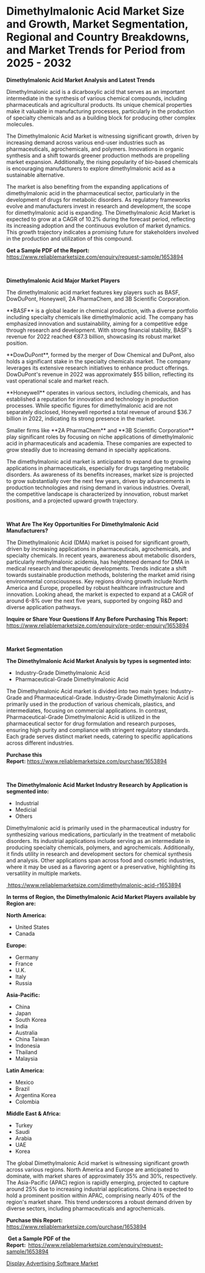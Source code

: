 <p><h1>Dimethylmalonic Acid Market Size and Growth, Market Segmentation, Regional and Country Breakdowns, and Market Trends for Period from 2025 -  2032</h1></p><p><strong>Dimethylmalonic Acid Market Analysis and Latest Trends</strong></p>
<p><p>Dimethylmalonic acid is a dicarboxylic acid that serves as an important intermediate in the synthesis of various chemical compounds, including pharmaceuticals and agricultural products. Its unique chemical properties make it valuable in manufacturing processes, particularly in the production of specialty chemicals and as a building block for producing other complex molecules.</p><p>The Dimethylmalonic Acid Market is witnessing significant growth, driven by increasing demand across various end-user industries such as pharmaceuticals, agrochemicals, and polymers. Innovations in organic synthesis and a shift towards greener production methods are propelling market expansion. Additionally, the rising popularity of bio-based chemicals is encouraging manufacturers to explore dimethylmalonic acid as a sustainable alternative.</p><p>The market is also benefiting from the expanding applications of dimethylmalonic acid in the pharmaceutical sector, particularly in the development of drugs for metabolic disorders. As regulatory frameworks evolve and manufacturers invest in research and development, the scope for dimethylmalonic acid is expanding. The Dimethylmalonic Acid Market is expected to grow at a CAGR of 10.2% during the forecast period, reflecting its increasing adoption and the continuous evolution of market dynamics. This growth trajectory indicates a promising future for stakeholders involved in the production and utilization of this compound.</p></p>
<p><strong>Get a Sample PDF of the Report:&nbsp;</strong> <a href="https://www.reliablemarketsize.com/enquiry/request-sample/1653894?utm_campaign=3275&utm_medium=2&utm_source=Github&utm_content=ia&utm_term=07032025&utm_id=dimethylmalonic-acid">https://www.reliablemarketsize.com/enquiry/request-sample/1653894</a></p>
<p>&nbsp;</p>
<p><strong>Dimethylmalonic Acid Major Market Players</strong></p>
<p><p>The dimethylmalonic acid market features key players such as BASF, DowDuPont, Honeywell, 2A PharmaChem, and 3B Scientific Corporation. </p><p>**BASF** is a global leader in chemical production, with a diverse portfolio including specialty chemicals like dimethylmalonic acid. The company has emphasized innovation and sustainability, aiming for a competitive edge through research and development. With strong financial stability, BASF's revenue for 2022 reached €87.3 billion, showcasing its robust market position.</p><p>**DowDuPont**, formed by the merger of Dow Chemical and DuPont, also holds a significant stake in the specialty chemicals market. The company leverages its extensive research initiatives to enhance product offerings. DowDuPont's revenue in 2022 was approximately $55 billion, reflecting its vast operational scale and market reach.</p><p>**Honeywell** operates in various sectors, including chemicals, and has established a reputation for innovation and technology in production processes. While specific figures for dimethylmalonic acid are not separately disclosed, Honeywell reported a total revenue of around $36.7 billion in 2022, indicating its strong presence in the market.</p><p>Smaller firms like **2A PharmaChem** and **3B Scientific Corporation** play significant roles by focusing on niche applications of dimethylmalonic acid in pharmaceuticals and academia. These companies are expected to grow steadily due to increasing demand in specialty applications.</p><p>The dimethylmalonic acid market is anticipated to expand due to growing applications in pharmaceuticals, especially for drugs targeting metabolic disorders. As awareness of its benefits increases, market size is projected to grow substantially over the next few years, driven by advancements in production technologies and rising demand in various industries. Overall, the competitive landscape is characterized by innovation, robust market positions, and a projected upward growth trajectory.</p></p>
<p>&nbsp;</p>
<p><strong>What Are The Key Opportunities For Dimethylmalonic Acid Manufacturers?</strong></p>
<p><p>The Dimethylmalonic Acid (DMA) market is poised for significant growth, driven by increasing applications in pharmaceuticals, agrochemicals, and specialty chemicals. In recent years, awareness about metabolic disorders, particularly methylmalonic acidemia, has heightened demand for DMA in medical research and therapeutic developments. Trends indicate a shift towards sustainable production methods, bolstering the market amid rising environmental consciousness. Key regions driving growth include North America and Europe, propelled by robust healthcare infrastructure and innovation. Looking ahead, the market is expected to expand at a CAGR of around 6-8% over the next five years, supported by ongoing R&D and diverse application pathways.</p></p>
<p><strong>Inquire or Share Your Questions If Any Before Purchasing This Report:</strong> <a href="https://www.reliablemarketsize.com/enquiry/pre-order-enquiry/1653894?utm_campaign=3275&utm_medium=2&utm_source=Github&utm_content=ia&utm_term=07032025&utm_id=dimethylmalonic-acid">https://www.reliablemarketsize.com/enquiry/pre-order-enquiry/1653894</a></p>
<p>&nbsp;</p>
<p><strong>Market Segmentation</strong></p>
<p><strong>The Dimethylmalonic Acid Market Analysis by types is segmented into:</strong></p>
<p><ul><li>Industry-Grade Dimethylmalonic Acid</li><li>Pharmaceutical-Grade Dimethylmalonic Acid</li></ul></p>
<p><p>The Dimethylmalonic Acid market is divided into two main types: Industry-Grade and Pharmaceutical-Grade. Industry-Grade Dimethylmalonic Acid is primarily used in the production of various chemicals, plastics, and intermediates, focusing on commercial applications. In contrast, Pharmaceutical-Grade Dimethylmalonic Acid is utilized in the pharmaceutical sector for drug formulation and research purposes, ensuring high purity and compliance with stringent regulatory standards. Each grade serves distinct market needs, catering to specific applications across different industries.</p></p>
<p><strong>Purchase this Report:&nbsp;</strong><a href="https://www.reliablemarketsize.com/purchase/1653894?utm_campaign=3275&utm_medium=2&utm_source=Github&utm_content=ia&utm_term=07032025&utm_id=dimethylmalonic-acid">https://www.reliablemarketsize.com/purchase/1653894</a></p>
<p>&nbsp;</p>
<p><strong>The Dimethylmalonic Acid Market Industry Research by Application is segmented into:</strong></p>
<p><ul><li>Industrial</li><li>Medicial</li><li>Others</li></ul></p>
<p><p>Dimethylmalonic acid is primarily used in the pharmaceutical industry for synthesizing various medications, particularly in the treatment of metabolic disorders. Its industrial applications include serving as an intermediate in producing specialty chemicals, polymers, and agrochemicals. Additionally, it finds utility in research and development sectors for chemical synthesis and analysis. Other applications span across food and cosmetic industries, where it may be used as a flavoring agent or a preservative, highlighting its versatility in multiple markets.</p></p>
<p><a href="https://www.reliablemarketsize.com/dimethylmalonic-acid-r1653894?utm_campaign=3275&utm_medium=2&utm_source=Github&utm_content=ia&utm_term=07032025&utm_id=dimethylmalonic-acid">&nbsp;https://www.reliablemarketsize.com/dimethylmalonic-acid-r1653894</a></p>
<p><strong>In terms of Region, the Dimethylmalonic Acid Market Players available by Region are:</strong></p>
<p>
    <p> <strong> North America: </strong>
        <ul>
            <li>United States</li>
            <li>Canada</li>
        </ul>
        </p> 
    <p> <strong> Europe: </strong>
        <ul>
            <li>Germany</li>
            <li>France</li>
            <li>U.K.</li>
            <li>Italy</li>
            <li>Russia</li>
        </ul>
        </p> 
    <p> <strong> Asia-Pacific: </strong>
        <ul>
            <li>China</li>
            <li>Japan</li>
            <li>South Korea</li>
            <li>India</li>
            <li>Australia</li>
            <li>China Taiwan</li>
            <li>Indonesia</li>
            <li>Thailand</li>
            <li>Malaysia</li>
        </ul>
        </p> 
    <p> <strong> Latin America: </strong>
        <ul>
            <li>Mexico</li>
            <li>Brazil</li>
            <li>Argentina Korea</li>
            <li>Colombia</li>
        </ul>
        </p> 
    <p> <strong> Middle East & Africa: </strong>
        <ul>
            <li>Turkey</li>
            <li>Saudi</li>
            <li>Arabia</li>
            <li>UAE</li>
            <li>Korea</li>
        </ul>
    </p>
    </p>
<p><p>The global Dimethylmalonic Acid market is witnessing significant growth across various regions. North America and Europe are anticipated to dominate, with market shares of approximately 35% and 30%, respectively. The Asia-Pacific (APAC) region is rapidly emerging, projected to capture around 25% due to increasing industrial applications. China is expected to hold a prominent position within APAC, comprising nearly 40% of the region's market share. This trend underscores a robust demand driven by diverse sectors, including pharmaceuticals and agrochemicals.</p></p>
<p><strong>Purchase this Report: </strong><a href="https://www.reliablemarketsize.com/purchase/1653894?utm_campaign=3275&utm_medium=2&utm_source=Github&utm_content=ia&utm_term=07032025&utm_id=dimethylmalonic-acid">https://www.reliablemarketsize.com/purchase/1653894</a></p>
<p>&nbsp;<strong>Get a Sample PDF of the Report:&nbsp;&nbsp;</strong><a href="https://www.reliablemarketsize.com/enquiry/request-sample/1653894?utm_campaign=3275&utm_medium=2&utm_source=Github&utm_content=ia&utm_term=07032025&utm_id=dimethylmalonic-acid">https://www.reliablemarketsize.com/enquiry/request-sample/1653894</a></p>
<p><strong></strong></p>
<p><p><a href="https://github.com/ugurgyuri/Market-Research-Report-List-1/blob/main/display-advertising-software-market.md?utm_campaign=3275&utm_medium=2&utm_source=Github&utm_content=ia&utm_term=07032025&utm_id=dimethylmalonic-acid">Display Advertising Software Market</a></p></p>